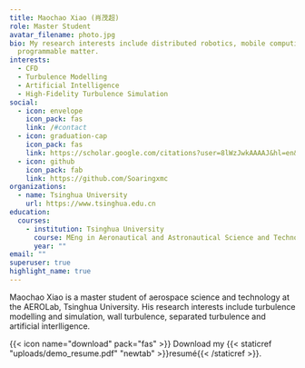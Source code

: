 ```yaml
---
title: Maochao Xiao (肖茂超)
role: Master Student
avatar_filename: photo.jpg
bio: My research interests include distributed robotics, mobile computing and
  programmable matter.
interests:
  - CFD
  - Turbulence Modelling
  - Artificial Intelligence
  - High-Fidelity Turbulence Simulation
social:
  - icon: envelope
    icon_pack: fas
    link: /#contact
  - icon: graduation-cap
    icon_pack: fas
    link: https://scholar.google.com/citations?user=8lWzJwkAAAAJ&hl=en&oi=ao
  - icon: github
    icon_pack: fab
    link: https://github.com/Soaringxmc
organizations:
  - name: Tsinghua University
    url: https://www.tsinghua.edu.cn
education:
  courses:
    - institution: Tsinghua University
      course: MEng in Aeronautical and Astronautical Science and Technology
      year: ""
email: ""
superuser: true
highlight_name: true
---
```

Maochao Xiao is a master student of aerospace science and technology at the AEROLab, Tsinghua University. His research interests include turbulence modelling and simulation, wall turbulence, separated turbulence and artificial interlligence. 

{{< icon name="download" pack="fas" >}} Download my {{< staticref "uploads/demo_resume.pdf" "newtab" >}}resumé{{< /staticref >}}.